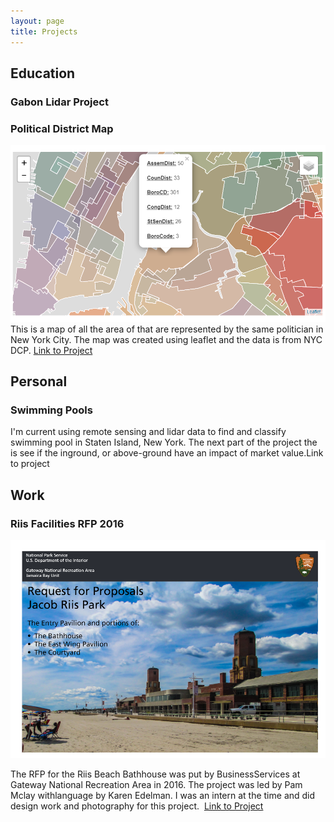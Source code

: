 ```yaml
---
layout: page
title: Projects
---
```


## Education 

### Gabon Lidar Project 

### Political District Map
![](https://github.com/bobabugel/BobAbugel/blob/main/img/Political_District_Map.PNG)
This is a map of all the area of that are represented by the same politician in New York City. The map was created using leaflet and the data is from NYC DCP. [Link to Project](https://github.com/bobabugel/NYC_Policital_District_MAP)

## Personal 

### Swimming Pools 

I'm current using remote sensing and lidar data to find and classify swimming pool in Staten Island, New York. The next part of the project the is see if the inground, or above-ground have an impact of market value.Link to project

## Work

### Riis Facilities RFP 2016 

![](https://github.com/bobabugel/portfolio/blob/gh-pages/img/RFP.PNG)

The RFP for the Riis Beach Bathhouse was put by BusinessServices at Gateway National Recreation Area in 2016. The project was led by Pam Mclay withlanguage by Karen Edelman. I was an intern at the time and did  design work and photography for this project. 
[Link to Project](https://github.com/bobabugel/portfolio/blob/gh-pages/pdf/Riis_Facilities_RFP_2016-1110%20(1).pdf)
